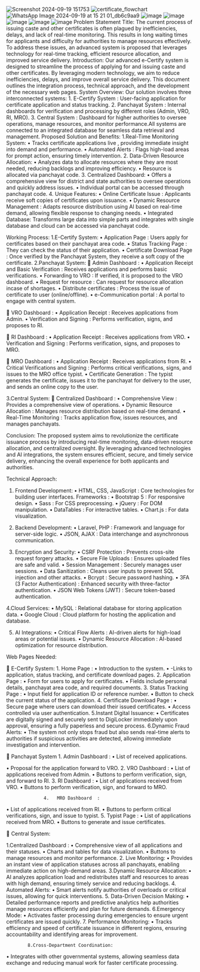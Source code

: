 ![Screenshot 2024-09-19 151753](https://github.com/user-attachments/assets/409bd1a0-cd08-49ee-b2ef-0f08f0a67128)
![certificate_flowchart](https://github.com/user-attachments/assets/b6763067-0042-41e3-8e6a-72856a96565e)
![WhatsApp Image 2024-09-19 at 15 21 01_db6c9aa9](https://github.com/user-attachments/assets/b3496be9-6aa5-4d13-bcdd-f10d137f52e3)
![image](https://github.com/user-attachments/assets/fb4567e7-321f-4e4a-812b-441dc9c723d4)
![image](https://github.com/user-attachments/assets/c34f365a-c056-4061-8fa3-5a2af3c37439)
![image](https://github.com/user-attachments/assets/7658ffb9-86bb-47a3-b380-a9333326c91d)
![image](https://github.com/user-attachments/assets/c807d467-96a7-4bf4-9fa3-bffda8fd2099)
![image](https://github.com/user-attachments/assets/f41b7c17-3f49-428e-a47a-fa886f18d436)
Problem Statement Title:
The current process of issuing caste and other certificates is often plagued by inefficiencies, delays, and lack of real-time monitoring. This results in long waiting times for applicants and difficulty for authorities to manage resources effectively. To address these issues, an advanced system is proposed that leverages technology for real-time tracking, efficient resource allocation, and improved service delivery.
Introduction:
Our advanced e-Certify  system is designed to streamline the process of applying for and issuing caste and other certificates. By leveraging modern technology, we aim to reduce inefficiencies, delays, and improve overall service delivery. This document outlines the integration process, technical approach, and the development of the necessary web pages.
 System Overview:
Our solution involves three interconnected systems:                                                                                                                                                                                                                                                 1.   E-Certify System  : User-facing application for certificate application and status tracking.
2.   Panchayat System  : Internal dashboards for verification and processing by different roles (Admin, VRO, RI, MRO).
3.   Central System  : Dashboard for higher authorities to oversee operations, manage resources, and monitor performance.All systems are connected to an integrated database for seamless data retrieval and management.
 Proposed Solution and Benefits:
 1.Real-Time Monitoring System:
•	Tracks certificate applications live  , providing immediate insight into demand and performance.
•	Automated Alerts  : Flags high-load areas for prompt action, ensuring timely intervention.
  2. Data-Driven Resource Allocation:
•	Analyzes data   to allocate resources where they are most needed, reducing backlogs and improving efficiency.
•	Resource is allocated via panchayat code.
 3. Centralized Dashboard:
•	Offers a comprehensive view   for district and state authorities to oversee operations and quickly address issues.
•	Individual portal can be accessed through panchayat code.
   4. Unique Features:
•	Online Certificate Issue  : Applicants receive soft copies of certificates upon issuance.
•	Dynamic Resource Management  : Adapts resource distribution using AI based on real-time demand, allowing flexible response to changing needs.
•	Integrated   Database: Transforms large data into simple parts and integrates with single database and cloud can be accessed via panchayat code.


Working Process:
1.E-Certify System:
•	Application Page  : Users apply for certificates based on their panchayat area code.
•	Status Tracking Page  : They can check the status of their application.
•	Certificate Download Page  : Once verified by the Panchayat System, they receive a soft copy of the certificate.
2.Panchayat System:
	Admin Dashboard  :
•	Application Receipt and Basic Verification  : Receives applications and performs basic verifications.
•	Forwarding to VRO  : If verified, it is proposed to the VRO dashboard.
•	Request for resource : Can request for resource allocation incase of shortages.
•	Distribute certificates : Process the issue of certificate to user (online/offline).
•	e-Communication portal : A portal to engage with central system.

	VRO Dashboard  :
•	Application Receipt  : Receives applications from Admin.
•	Verification and Signing  : Performs verification, signs, and proposes to RI.

	RI Dashboard  :
•	Application Receipt  : Receives applications from VRO.
•	Verification and Signing  : Performs verification, signs, and proposes to MRO.

	MRO Dashboard  :
•	Application Receipt  : Receives applications from RI.
•	Critical Verifications and Signing  : Performs critical verifications, signs, and issues to the MRO office typist.
•	Certificate Generation  : The typist generates the certificate, issues it to the panchayat for delivery to the user, and sends an online copy to the user.

3.Central System:
	Centralized Dashboard  :
•	Comprehensive View  : Provides a comprehensive view of operations.
•	Dynamic Resource Allocation  : Manages resource distribution based on real-time demand.
•	Real-Time Monitoring  : Tracks application flow, issues resources, and manages panchayats.


Conclusion:
The proposed system aims to revolutionize the certificate issuance process by introducing real-time monitoring, data-driven resource allocation, and centralized oversight. By leveraging advanced technologies and AI integrations, the system ensures efficient, secure, and timely service delivery, enhancing the overall experience for both applicants and authorities.


 Technical Approach:

  1. Frontend Development:
•	HTML, CSS, JavaScript  : Core technologies for building user interfaces.
Frameworks  :
•	Bootstrap 5  : For responsive design.
•	Sass  : For CSS preprocessing.
•	jQuery  : For DOM manipulation.
•	DataTables  : For interactive tables.
•	Chart.js  : For data visualization.

  2. Backend Development:
•	Laravel, PHP  : Framework and language for server-side logic.
•	JSON, AJAX  : Data interchange and asynchronous communication.

  3. Encryption and Security:
•	CSRF Protection  : Prevents cross-site request forgery attacks.
•	Secure File Uploads  : Ensures uploaded files are safe and valid.
•	Session Management  : Securely manages user sessions.
•	Data Sanitization  : Cleans user inputs to prevent SQL injection and other attacks.
•	Bcrypt  : Secure password hashing.
•	3FA (3 Factor Authentication)  : Enhanced security with three-factor authentication.
•	JSON Web Tokens (JWT)  : Secure token-based authentication.

  4.Cloud Services:
•	MySQL  : Relational database for storing application data.
•	Google Cloud  : Cloud platform for hosting the application and database.


  5. AI Integrations:
•	Critical Flow Alerts  : AI-driven alerts for high-load areas or potential issues.
•	Dynamic Resource Allocation  : AI-based optimization for resource distribution.

 
Web Pages Needed:

	E-Certify System:
                  1.   Home Page  :
•	Introduction to the system.
•	-Links to application, status tracking, and certificate download pages.
                  2.   Application Page  :
•	Form for users to apply for certificates.
•	Fields include personal details, panchayat area code, and required documents.
                  3.   Status Tracking Page  :
•	Input field for application ID or reference number.
•	Button to check the current status of the application.
                  4.   Certificate Download Page  :
•	Secure page where users can download their issued certificates.
•	Access controlled via user authentication.
                  5.Instant Digital Issuance:
•	Certificates are digitally signed and securely sent to DigiLocker immediately upon approval, ensuring a fully paperless and secure process.
                   6.Dynamic Fraud Alerts:
•	The system not only stops fraud but also sends real-time alerts to authorities if suspicious activities are detected, allowing immediate investigation and intervention.

	Panchayat System
                  1.   Admin Dashboard  :
•	List of received applications.

•	Proposal  for the application forward to VRO.
                  2.   VRO Dashboard  :
•	List of applications received from Admin.
•	Buttons to perform verification, sign, and forward to RI.
                  3.   RI Dashboard  :
•	List of applications received from VRO.
•	Buttons to perform verification, sign, and forward to MRO.

                  4.   MRO Dashboard  :
•	List of applications received from RI.
•	Buttons to perform critical verifications, sign, and issue to typist.
                  5.   Typist Page  :
•	List of applications received from MRO.
•	Buttons to generate and issue certificates.


	Central System:

1.Centralized Dashboard  :
•	Comprehensive view of all applications and their statuses.
•	Charts and tables for data visualization.
•	Buttons to manage resources and monitor performance.
                2. Live Monitoring:
•	Provides an instant view of application statuses across all panchayats, enabling immediate action on high-demand areas.
                3.Dynamic Resource Allocation: 
•	AI analyzes application load and redistributes staff and resources to areas with high demand, ensuring timely service and reducing backlogs.
                4. Automated Alerts:
•	Smart alerts notify authorities of overloads or critical issues, allowing for quick interventions.
               5. Data-Driven Decision Making:
•	Detailed performance reports and predictive analytics help authorities manage resources efficiently and plan for future demands.
              6.Emergency Mode:
•	Activates faster processing during emergencies to ensure urgent certificates are issued quickly.
             7.  Performance Monitoring:
•	Tracks efficiency and speed of certificate issuance in different regions, ensuring accountability and identifying areas for improvement.
             

            8.Cross-Department Coordination:
•	Integrates with other governmental systems, allowing seamless data exchange and reducing manual work for faster certificate processing.



